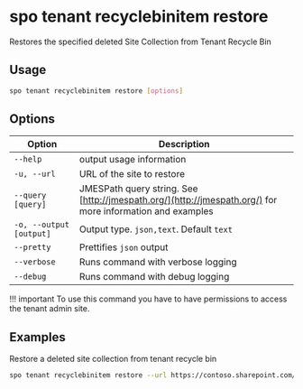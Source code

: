 # spo tenant recyclebinitem restore

Restores the specified deleted Site Collection from Tenant Recycle Bin

## Usage

```sh
spo tenant recyclebinitem restore [options]
```

## Options

Option|Description
------|-----------
`--help`|output usage information
`-u, --url`|URL of the site to restore
`--query [query]`|JMESPath query string. See [http://jmespath.org/](http://jmespath.org/) for more information and examples
`-o, --output [output]`|Output type. `json,text`. Default `text`
`--pretty`|Prettifies `json` output
`--verbose`|Runs command with verbose logging
`--debug`|Runs command with debug logging

!!! important
    To use this command you have to have permissions to access the tenant admin site.

## Examples

Restore a deleted site collection from tenant recycle bin

```sh
spo tenant recyclebinitem restore --url https://contoso.sharepoint.com/sites/team
```
